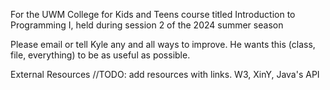 For the UWM College for Kids and Teens course titled Introduction to Programming I, held during session 2 of the 2024 summer season

Please email or tell Kyle any and all ways to improve. He wants this (class, file, everything) to be as useful as possible. 

External Resources
//TODO: add resources with links. W3, XinY, Java's API
